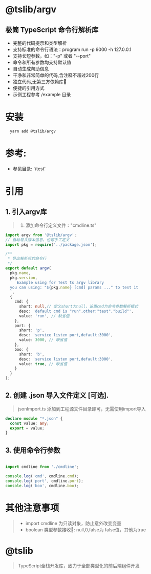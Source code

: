 # @tslib/argv

## 极简 TypeScript 命令行解析库

* 完整的代码提示和类型解析
* 支持标准的命令行语法：program run -p 9000 -h 127.0.0.1
* 支持长短参数，如："-p" 或者 "--port"
* 命令和所有参数均支持默认值
* 自动生成帮助信息
* 干净和非常简单的代码,含注释不超过200行
* 独立代码,无第三方依赖库 
* 便捷的引用方式
* 示例工程参考 /example 目录

# 安装

```bash
  yarn add @tslib/argv
```
# 参考:
* 参见目录: '/test'

# 引用
## 1. 引入argv库
> 1. 添加命令行定义文件："cmdline.ts"
```typescript
import argv from '@tslib/argv';
// 自动导入版本信息，也可手工定义
import pkg = require('../package.json');

/**
 * 导出解析后的命令行
 */
export default argv(
  pkg.name,
  pkg.version,
  `  Example using for Test ts argv library
  you can using: "${pkg.name} [cmd] params ..." to test it
  `,
  {
    cmd: {
      short: null,// 定义short为null，设置cmd为命令参数解析模式
      desc: 'default cmd is "run",other:"test","build"',
      value: 'run', // 缺省值
    },
    port: {
      short: 'p',
      desc: 'service listen port,default:3000',
      value: 3000, // 缺省值
    },
    boo: {
      short: 'b',
      desc: 'service listen port,default:3000',
      value: true, // 缺省值      
    }
  }
);

```

## 2. 创建 .json 导入文件定义 [可选].
> jsonImport.ts 添加到工程源文件目录即可，无需使用import导入
```typescript
declare module "*.json" {
  const value: any;
  export = value;
}

```

## 3. 使用命令行参数
> 
```typescript

import cmdline from './cmdline';

console.log('cmd', cmdline.cmd);
console.log('port', cmdline.port);
console.log('boo', cmdline.boo);

```
# 其他注意事项
> * import cmdline 为只读对象，防止意外改变变量
> * boolean 类型参数接收: null,0,false为 false值，其他为true


# @tslib 
> TypeScript全栈开发库，致力于全部类型化的前后端组件开发